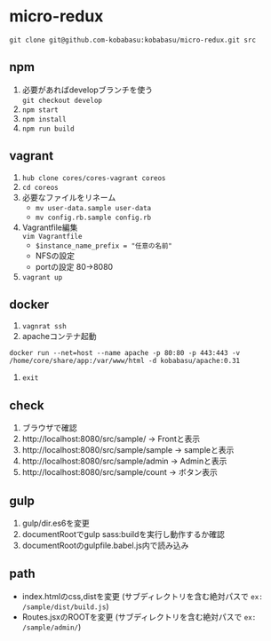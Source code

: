 # micro-redux

```
git clone git@github.com-kobabasu:kobabasu/micro-redux.git src
```

## npm
1. 必要があればdevelopブランチを使う  
   `git checkout develop`
1. `npm start`
1. `npm install`
1. `npm run build`

## vagrant
1. `hub clone cores/cores-vagrant coreos`
1. `cd coreos`
1. 必要なファイルをリネーム  
   * `mv user-data.sample user-data`
   * `mv config.rb.sample config.rb`
1. Vagrantfile編集  
   `vim Vagrantfile`
   * `$instance_name_prefix = "任意の名前"`
   * NFSの設定
   * portの設定 80->8080
1. `vagrant up`

## docker
1. `vagnrat ssh`
1. apacheコンテナ起動
```
docker run --net=host --name apache -p 80:80 -p 443:443 -v /home/core/share/app:/var/www/html -d kobabasu/apache:0.31
```
1. `exit`

## check
1. ブラウザで確認
1. http://localhost:8080/src/sample/ -> Frontと表示
1. http://localhost:8080/src/sample/sample -> sampleと表示
1. http://localhost:8080/src/sample/admin -> Adminと表示
1. http://localhost:8080/src/sample/count -> ボタン表示

## gulp
1. gulp/dir.es6を変更
1. documentRootでgulp sass:buildを実行し動作するか確認
1. documentRootのgulpfile.babel.js内で読み込み

## path
* index.htmlのcss,distを変更 
  (サブディレクトリを含む絶対パスで `ex: /sample/dist/build.js`)
* Routes.jsxのROOTを変更
  (サブディレクトリを含む絶対パスで `ex: /sample/admin/`)
